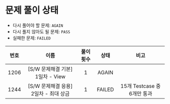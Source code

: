 # 문제 풀이 상태

* 다시 풀어야 할 문제: `AGAIN`
* 다시 풀지 않아도 될 문제: `PASS`
* 실패한 문제: `FAILED`

| **번호** | **이름**                    | **풀이 횟수** | **상태** | **비고** |
|:------:|:-------------------------:|:---------:|:------:|:------:| 
| 1206   | [S/W 문제해결 기본] 1일차 - View  | 1         | AGAIN  |
| 1244   | [S/W 문제해결 응용] 2일차 - 최대 상금 | 1         | FAILED | 15개 Testcase 중 6개만 통과 |
